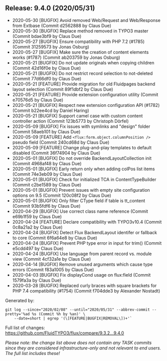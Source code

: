 ## Release: 9.4.0 (2020/05/31)

* 2020-05-30 [BUGFIX] Avoid removed Web/Request and Web/Response from Extbase (Commit d2562888 by Claus Due)
* 2020-05-30 [BUGFIX] Replace method removed in TYPO3 master (Commit bdae3bf9 by Claus Due)
* 2020-05-27 [BUGFIX] Ensure compatibility with PHP 7.2 (#1785) (Commit 31259573 by Jonas Osburg)
* 2020-05-27 [BUGFIX] Make sure the creation of content elements works (#1787) (Commit ab203759 by Jonas Osburg)
* 2020-05-21 [BUGFIX] Do not update originals when copying children (Commit 42d16f0e by Claus Due)
* 2020-05-21 [BUGFIX] Do not restrict record selection to not-deleted (Commit 77d66df0 by Claus Due)
* 2020-05-21 [FEATURE] Provide migration for old Fluidpages backend layout selection (Commit 89f1dbf2 by Claus Due)
* 2020-05-21 [FEATURE] Provide extension configuration utility (Commit e70576d5 by Claus Due)
* 2020-05-21 [BUGFIX] Respect new extension configuration API (#1782) (Commit b22ee4cd by Daniel Haring)
* 2020-05-21 [BUGFIX] Support camel case with custom content controller action (Commit 123b5773 by Christoph Dörfel)
* 2020-05-09 [BUGFIX] Fix issues with symlinks and "design" folder (Commit 58aeb101 by Claus Due)
* 2020-05-09 [FEATURE] Add `<flux:form.object.columnPosition />` pseudo field (Commit 240cd68d by Claus Due)
* 2020-05-09 [FEATURE] Change plug-and-play templates to default disabled (Commit 36f74904 by Claus Due)
* 2020-05-01 [BUGFIX] Do not override BackendLayoutCollection init (Commit 4968af48 by Claus Due)
* 2020-05-01 [BUGFIX] Early return only when adding colPos list items (Commit 74e3eb09 by Claus Due)
* 2020-05-01 [BUGFIX] Check for initialized TCA in ContentTypeBuilder (Commit c2be1589 by Claus Due)
* 2020-05-01 [BUGFIX] Prevent issues with empty site configuration options on 9.5 (Commit 120c08f2 by Claus Due)
* 2020-05-01 [BUGFIX] Only filter CType field if table is tt_content (Commit 93b5fdf6 by Claus Due)
* 2020-04-29 [BUGFIX] Use correct class name reference (Commit e69b1f59 by Claus Due)
* 2020-04-24 [FEATURE] Declare compatibility with TYPO3v10.4 (Commit 0c8a21a2 by Claus Due)
* 2020-04-24 [BUGFIX] Detect Flux BackendLayout identifer or fallback to core (Commit 6f6a64e8 by Claus Due)
* 2020-04-24 [BUGFIX] Prevent PHP type error in input for trim() (Commit e5cdd497 by Claus Due)
* 2020-04-24 [BUGFIX] Use language from parent record vs. module view (Commit 4cf32a1e by Claus Due)
* 2020-04-14 [BUGFIX] Remove unused arguments which cause type errors (Commit f83a1005 by Claus Due)
* 2020-04-03 [BUGFIX] Fix displayCond usage on flux:field (Commit 1579fa3a by Claus Due)
* 2020-03-28 [BUGFIX] Replaced curly braces with square brackets for PHP 7.4 compatibility (#1754) (Commit f704dde3 by Alexander Nostadt)

Generated by:

```
git log --since="2020/02/08" --until="2020/05/31" --abbrev-commit --pretty='%ad %s (Commit %h by %an)' \
    --date=short | egrep '(\[FEATURE|BUGFIX|REMOVAL\])+'`
```

Full list of changes: https://github.com/FluidTYPO3/flux/compare/9.3.2...9.4.0

*Please note: the change list above does not contain any TASK commits since they are considered 
infrastructure-only and not relevant to end users. The full list includes these!*

